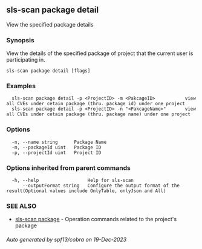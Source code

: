 ## sls-scan package detail

View the specified package details

### Synopsis

View the details of the specified package of project that the current user is participating in.

```
sls-scan package detail [flags]
```

### Examples

```
  sls-scan package detail -p <ProjectID> -m <PakcageID>           view all CVEs under cetain package (thru. package id) under one project
  sls-scan package detail -p <ProjectID> -n "<PakcageName>"       view all CVEs under cetain package (thru. package name) under one project
```

### Options

```
  -n, --name string      Package Name
  -m, --packageId uint   Package ID
  -p, --projectId uint   Project ID
```

### Options inherited from parent commands

```
  -h, --help                  Help for sls-scan
      --outputFormat string   Configure the output format of the result(Optional values include OnlyTable, onlyJson and All)
```

### SEE ALSO

* [sls-scan package](sls-scan_package.md)	 - Operation commands related to the project's package

###### Auto generated by spf13/cobra on 19-Dec-2023
